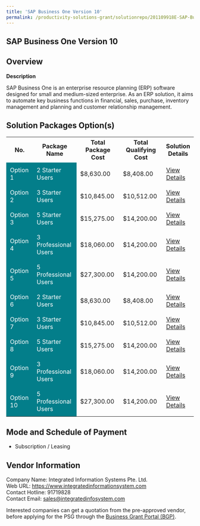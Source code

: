 ```yaml
---
title: 'SAP Business One Version 10'
permalink: /productivity-solutions-grant/solutionrepo/201109918E-SAP-Busnss-On-v-10-G
---
```


## SAP Business One Version 10

## Overview

**Description**

SAP Business One is an enterprise resource planning (ERP) software designed for small and medium-sized enterprise. As an ERP solution, it aims to automate key business functions in financial, sales, purchase, inventory management and planning and customer relationship management.

## Solution Packages Option(s)

<table>
<tr>
<th><b>No.</b></th>
<th><b>Package Name</b></th>
<th><b>Total Package Cost</b></th>
<th><b>Total Qualifying Cost</b></th>
<th><b>Solution Details</b></th>
</tr>
<tr>
<td style='padding: 10px; background-color: #037E8A; color: #FFFFFF;'>Option 1</td>
<td style='padding: 10px; background-color: #037E8A; color: #FFFFFF;'>2 Starter Users</td>
<td style='padding: 10px;'>$8,630.00</td>
<td style='padding: 10px;'>$8,408.00</td>
<td style='padding: 10px;'><a href='/images/psg/201109918E_20240197_26092024_Desensitised_Annex3_Part1.pdf' target='_blank'>View Details</a></td>
</tr>
<tr>
<td style='padding: 10px; background-color: #037E8A; color: #FFFFFF;'>Option 2</td>
<td style='padding: 10px; background-color: #037E8A; color: #FFFFFF;'>3 Starter Users</td>
<td style='padding: 10px;'>$10,845.00</td>
<td style='padding: 10px;'>$10,512.00</td>
<td style='padding: 10px;'><a href='/images/psg/201109918E_20240197_26092024_Desensitised_Annex3_Part2.pdf' target='_blank'>View Details</a></td>
</tr>
<tr>
<td style='padding: 10px; background-color: #037E8A; color: #FFFFFF;'>Option 3</td>
<td style='padding: 10px; background-color: #037E8A; color: #FFFFFF;'>5 Starter Users</td>
<td style='padding: 10px;'>$15,275.00</td>
<td style='padding: 10px;'>$14,200.00</td>
<td style='padding: 10px;'><a href='/images/psg/201109918E_20240197_26092024_Desensitised_Annex3_Part3.pdf' target='_blank'>View Details</a></td>
</tr>
<tr>
<td style='padding: 10px; background-color: #037E8A; color: #FFFFFF;'>Option 4</td>
<td style='padding: 10px; background-color: #037E8A; color: #FFFFFF;'>3 Professional Users</td>
<td style='padding: 10px;'>$18,060.00</td>
<td style='padding: 10px;'>$14,200.00</td>
<td style='padding: 10px;'><a href='/images/psg/201109918E_20240197_26092024_Desensitised_Annex3_Part4.pdf' target='_blank'>View Details</a></td>
</tr>
<tr>
<td style='padding: 10px; background-color: #037E8A; color: #FFFFFF;'>Option 5</td>
<td style='padding: 10px; background-color: #037E8A; color: #FFFFFF;'>5 Professional Users</td>
<td style='padding: 10px;'>$27,300.00</td>
<td style='padding: 10px;'>$14,200.00</td>
<td style='padding: 10px;'><a href='/images/psg/201109918E_20240197_26092024_Desensitised_Annex3_Part5.pdf' target='_blank'>View Details</a></td>
</tr>
<tr>
<td style='padding: 10px; background-color: #037E8A; color: #FFFFFF;'>Option 6</td>
<td style='padding: 10px; background-color: #037E8A; color: #FFFFFF;'>2 Starter Users</td>
<td style='padding: 10px;'>$8,630.00</td>
<td style='padding: 10px;'>$8,408.00</td>
<td style='padding: 10px;'><a href='/images/psg/201109918E_20240197_17102024_Desensitised_Annex3_Part1.pdf' target='_blank'>View Details</a></td>
</tr>
<tr>
<td style='padding: 10px; background-color: #037E8A; color: #FFFFFF;'>Option 7</td>
<td style='padding: 10px; background-color: #037E8A; color: #FFFFFF;'>3 Starter Users</td>
<td style='padding: 10px;'>$10,845.00</td>
<td style='padding: 10px;'>$10,512.00</td>
<td style='padding: 10px;'><a href='/images/psg/201109918E_20240197_17102024_Desensitised_Annex3_Part2.pdf' target='_blank'>View Details</a></td>
</tr>
<tr>
<td style='padding: 10px; background-color: #037E8A; color: #FFFFFF;'>Option 8</td>
<td style='padding: 10px; background-color: #037E8A; color: #FFFFFF;'>5 Starter Users</td>
<td style='padding: 10px;'>$15,275.00</td>
<td style='padding: 10px;'>$14,200.00</td>
<td style='padding: 10px;'><a href='/images/psg/201109918E_20240197_17102024_Desensitised_Annex3_Part3.pdf' target='_blank'>View Details</a></td>
</tr>
<tr>
<td style='padding: 10px; background-color: #037E8A; color: #FFFFFF;'>Option 9</td>
<td style='padding: 10px; background-color: #037E8A; color: #FFFFFF;'>3 Professional Users</td>
<td style='padding: 10px;'>$18,060.00</td>
<td style='padding: 10px;'>$14,200.00</td>
<td style='padding: 10px;'><a href='/images/psg/201109918E_20240197_17102024_Desensitised_Annex3_Part4.pdf' target='_blank'>View Details</a></td>
</tr>
<tr>
<td style='padding: 10px; background-color: #037E8A; color: #FFFFFF;'>Option 10</td>
<td style='padding: 10px; background-color: #037E8A; color: #FFFFFF;'>5 Professional Users</td>
<td style='padding: 10px;'>$27,300.00</td>
<td style='padding: 10px;'>$14,200.00</td>
<td style='padding: 10px;'><a href='/images/psg/201109918E_20240197_17102024_Desensitised_Annex3_Part5.pdf' target='_blank'>View Details</a></td>
</tr>
</table>

## Mode and Schedule of Payment

 - Subscription / Leasing

## Vendor Information

 Company Name: Integrated Information Systems Pte. Ltd.<br>Web URL: https://www.integratedinformationsystem.com <br>Contact Hotline: 91719828 <br>Contact Email: sales@integratedinfosystem.com <br>

Interested companies can get a quotation from the pre-approved vendor, before applying for the PSG through the <a href='https://www.businessgrants.gov.sg/' target='_blank' rel='noopener'>Business Grant Portal (BGP)</a>.

<script src="/jquery/resize-tables.js"></script>

